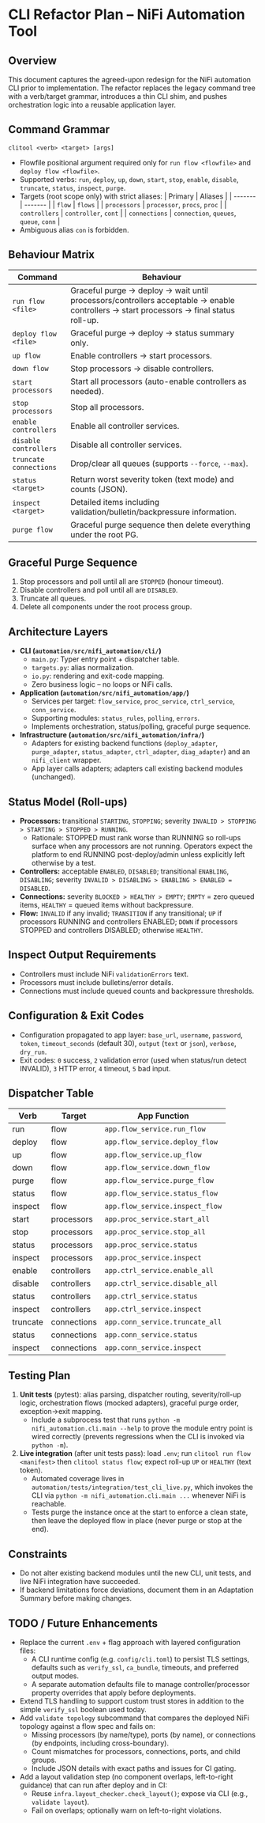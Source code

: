 # CLI Refactor Plan – NiFi Automation Tool

## Overview
This document captures the agreed-upon redesign for the NiFi automation CLI prior to implementation. The refactor replaces the legacy command tree with a verb/target grammar, introduces a thin CLI shim, and pushes orchestration logic into a reusable application layer.

## Command Grammar
```
clitool <verb> <target> [args]
```
- Flowfile positional argument required only for `run flow <flowfile>` and `deploy flow <flowfile>`.
- Supported verbs: `run`, `deploy`, `up`, `down`, `start`, `stop`, `enable`, `disable`, `truncate`, `status`, `inspect`, `purge`.
- Targets (root scope only) with strict aliases:
  | Primary | Aliases |
  | ------- | ------- |
  | `flow` | `flows` |
  | `processors` | `processor`, `procs`, `proc` |
  | `controllers` | `controller`, `cont` |
  | `connections` | `connection`, `queues`, `queue`, `conn` |
- Ambiguous alias `con` is forbidden.

## Behaviour Matrix
| Command | Behaviour |
| ------- | --------- |
| `run flow <file>` | Graceful purge → deploy → wait until processors/controllers acceptable → enable controllers → start processors → final status roll-up. |
| `deploy flow <file>` | Graceful purge → deploy → status summary only. |
| `up flow` | Enable controllers → start processors. |
| `down flow` | Stop processors → disable controllers. |
| `start processors` | Start all processors (auto-enable controllers as needed). |
| `stop processors` | Stop all processors. |
| `enable controllers` | Enable all controller services. |
| `disable controllers` | Disable all controller services. |
| `truncate connections` | Drop/clear all queues (supports `--force`, `--max`). |
| `status <target>` | Return worst severity token (text mode) and counts (JSON). |
| `inspect <target>` | Detailed items including validation/bulletin/backpressure information. |
| `purge flow` | Graceful purge sequence then delete everything under the root PG. |

## Graceful Purge Sequence
1. Stop processors and poll until all are `STOPPED` (honour timeout).
2. Disable controllers and poll until all are `DISABLED`.
3. Truncate all queues.
4. Delete all components under the root process group.

## Architecture Layers
- **CLI (`automation/src/nifi_automation/cli/`)**
  - `main.py`: Typer entry point + dispatcher table.
  - `targets.py`: alias normalization.
  - `io.py`: rendering and exit-code mapping.
  - Zero business logic – no loops or NiFi calls.
- **Application (`automation/src/nifi_automation/app/`)**
  - Services per target: `flow_service`, `proc_service`, `ctrl_service`, `conn_service`.
  - Supporting modules: `status_rules`, `polling`, `errors`.
  - Implements orchestration, status/polling, graceful purge sequence.
- **Infrastructure (`automation/src/nifi_automation/infra/`)**
  - Adapters for existing backend functions (`deploy_adapter`, `purge_adapter`, `status_adapter`, `ctrl_adapter`, `diag_adapter`) and an `nifi_client` wrapper.
  - App layer calls adapters; adapters call existing backend modules (unchanged).

## Status Model (Roll-ups)
- **Processors:** transitional `STARTING`, `STOPPING`; severity `INVALID > STOPPING > STARTING > STOPPED > RUNNING`.
  - Rationale: STOPPED must rank worse than RUNNING so roll-ups surface when any processors are not running. Operators expect the platform to end RUNNING post-deploy/admin unless explicitly left otherwise by a test.
- **Controllers:** acceptable `ENABLED`, `DISABLED`; transitional `ENABLING`, `DISABLING`; severity `INVALID > DISABLING > ENABLING > ENABLED = DISABLED`.
- **Connections:** severity `BLOCKED > HEALTHY > EMPTY`; `EMPTY` = zero queued items, `HEALTHY` = queued items without backpressure.
- **Flow:** `INVALID` if any invalid; `TRANSITION` if any transitional; `UP` if processors RUNNING and controllers ENABLED; `DOWN` if processors STOPPED and controllers DISABLED; otherwise `HEALTHY`.

## Inspect Output Requirements
- Controllers must include NiFi `validationErrors` text.
- Processors must include bulletins/error details.
- Connections must include queued counts and backpressure thresholds.

## Configuration & Exit Codes
- Configuration propagated to app layer: `base_url`, `username`, `password`, `token`, `timeout_seconds` (default 30), `output` (`text` or `json`), `verbose`, `dry_run`.
- Exit codes: `0` success, `2` validation error (used when status/run detect INVALID), `3` HTTP error, `4` timeout, `5` bad input.

## Dispatcher Table
| Verb | Target | App Function |
| ---- | ------ | ------------ |
| run | flow | `app.flow_service.run_flow` |
| deploy | flow | `app.flow_service.deploy_flow` |
| up | flow | `app.flow_service.up_flow` |
| down | flow | `app.flow_service.down_flow` |
| purge | flow | `app.flow_service.purge_flow` |
| status | flow | `app.flow_service.status_flow` |
| inspect | flow | `app.flow_service.inspect_flow` |
| start | processors | `app.proc_service.start_all` |
| stop | processors | `app.proc_service.stop_all` |
| status | processors | `app.proc_service.status` |
| inspect | processors | `app.proc_service.inspect` |
| enable | controllers | `app.ctrl_service.enable_all` |
| disable | controllers | `app.ctrl_service.disable_all` |
| status | controllers | `app.ctrl_service.status` |
| inspect | controllers | `app.ctrl_service.inspect` |
| truncate | connections | `app.conn_service.truncate_all` |
| status | connections | `app.conn_service.status` |
| inspect | connections | `app.conn_service.inspect` |

## Testing Plan
1. **Unit tests** (pytest): alias parsing, dispatcher routing, severity/roll-up logic, orchestration flows (mocked adapters), graceful purge order, exception→exit mapping.
   - Include a subprocess test that runs `python -m nifi_automation.cli.main --help` to prove the module entry point is wired correctly (prevents regressions when the CLI is invoked via `python -m`).
2. **Live integration** (after unit tests pass): load `.env`; run `clitool run flow <manifest>` then `clitool status flow`; expect roll-up `UP` or `HEALTHY` (text token).
   - Automated coverage lives in `automation/tests/integration/test_cli_live.py`, which invokes the CLI via `python -m nifi_automation.cli.main ...` whenever NiFi is reachable.
   - Tests purge the instance once at the start to enforce a clean state, then leave the deployed flow in place (never purge or stop at the end).

## Constraints
- Do not alter existing backend modules until the new CLI, unit tests, and live NiFi integration have succeeded.
- If backend limitations force deviations, document them in an Adaptation Summary before making changes.

## TODO / Future Enhancements
- Replace the current `.env` + flag approach with layered configuration files:
  - A CLI runtime config (e.g. `config/cli.toml`) to persist TLS settings, defaults such as `verify_ssl`, `ca_bundle`, timeouts, and preferred output modes.
  - A separate automation defaults file to manage controller/processor property overrides that apply before deployments.
- Extend TLS handling to support custom trust stores in addition to the simple `verify_ssl` boolean used today.
- Add `validate topology` subcommand that compares the deployed NiFi topology against a flow spec and fails on:
  - Missing processors (by name/type), ports (by name), or connections (by endpoints, including cross-boundary).
  - Count mismatches for processors, connections, ports, and child groups.
  - Include JSON details with exact paths and issues for CI gating.
- Add a layout validation step (no component overlaps, left-to-right guidance) that can run after deploy and in CI:
  - Reuse `infra.layout_checker.check_layout()`; expose via CLI (e.g., `validate layout`).
  - Fail on overlaps; optionally warn on left-to-right violations.
